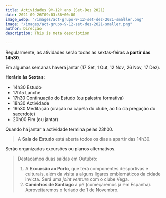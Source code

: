 ```yaml
---
title: Actividades 9º-12º ano (Set-Dez 2021)
date: 2021-09-26T09:03:36+00:00
image_webp: "/images/act-grupo-9-12-set-dez-2021-smaller.png"
image: "/images/act-grupo-9-12-set-dez-2021-smaller.png"
author: Direcção
description: This is meta description

---
```

Regularmente, as atividades serão todas as sextas-feiras **a partir das 14h30**.

Em algumas semanas haverá jantar (17 Set, 1 Out, 12 Nov, 26 Nov, 17 Dez).

**Horário às Sextas**:

* 14h30 Estudo
* 17h15 Lanche
* 17h30 Continuação do Estudo (ou palestra formativa)
* 18h30 Actividade
* 19h30 Meditação (oração na capela do clube, ao fio da pregação do sacerdote)
* 20h00 Fim (ou jantar)

Quando há jantar a actividade termina pelas 23h00.

> A **Sala de Estudo** está aberta todos os dias a apartir das 14h30.

Serão organizadas excursões ou planos alternativos.

> Destacamos duas saídas em Outubro:
>
> 1. A **Excursão ao Porto**, que terá componentes desportivas e culturais, além da visita a alguns ligares emblemáticos da cidade invicta. Será uma _joint venture_ com o clube Vega.
> 2. **Caminhos de Santiago** a pé (começaremos já em Espanha). Aproveitaremos o feriado de 1 de Novembro.